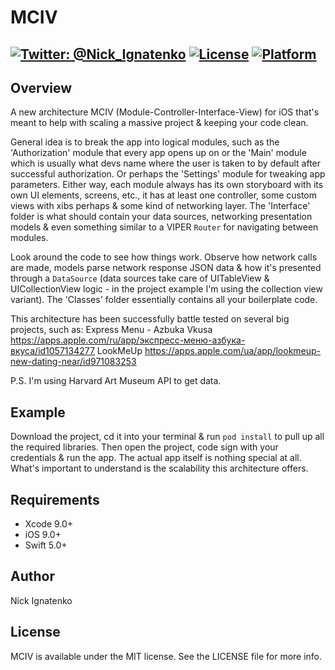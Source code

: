 # MCIV
[![Twitter: @Nick_Ignatenko](https://img.shields.io/badge/contact-@Nick_Ignatenko-blue.svg?style=flat)](https://twitter.com/Nick_Ignatenko)
[![License](https://img.shields.io/badge/MCIV-blue.svg?style=flat)](https://github.com/NI92/MCIV-Example/blob/master/README.md)
[![Platform](https://img.shields.io/badge/iOS-blue.svg?style=flat)]()
----------------
## Overview
A new architecture MCIV (Module-Controller-Interface-View) for iOS that's meant to help with scaling a massive project & keeping your code clean.

General idea is to break the app into logical modules, such as the 'Authorization' module that every app opens up on or the 'Main' module which is usually 
what devs name where the user is taken to by default after successful authorization. Or perhaps the 'Settings' module for tweaking app parameters.
Either way, each module always has its own storyboard with its own UI elements, screens, etc., it has at least one controller, some custom views with xibs perhaps
& some kind of networking layer. 
The 'Interface' folder is what should contain your data sources, networking presentation models & even something similar to a VIPER `Router` for navigating between modules.

Look around the code to see how things work. Observe how network calls are made, models parse network response JSON data & how it's presented 
through a `DataSource` (data sources take care of UITableView & UICollectionView logic - in the project example I'm using the collection view variant).
The 'Classes' folder essentially contains all your boilerplate code.

This architecture has been successfully battle tested on several big projects, such as:
Express Menu - Azbuka Vkusa
https://apps.apple.com/ru/app/экспресс-меню-азбука-вкуса/id1057134277
LookMeUp
https://apps.apple.com/ua/app/lookmeup-new-dating-near/id971083253

P.S. I'm using Harvard Art Museum API to get data.

## Example

Download the project, cd it into your terminal & run `pod install` to pull up all the required libraries. Then open the project, code sign with your credentials & run the app.
The actual app itself is nothing special at all. What's important to understand is the scalability this architecture offers.

## Requirements

- Xcode 9.0+
- iOS 9.0+
- Swift 5.0+

## Author

Nick Ignatenko

## License

MCIV is available under the MIT license. See the LICENSE file for more info.
